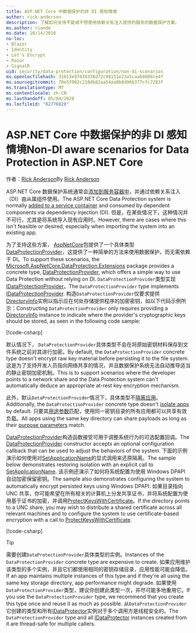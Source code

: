 ```yaml
---
title: ASP.NET Core 中数据保护的非 DI 感知情境
author: rick-anderson
description: 了解如何支持不能或不想使用依赖关系注入提供的服务的数据保护方案。
ms.author: riande
ms.date: 10/14/2016
no-loc:
- Blazor
- Identity
- Let's Encrypt
- Razor
- SignalR
uid: security/data-protection/configuration/non-di-scenarios
ms.openlocfilehash: 31013e97038338d72c98151e23a5caa68008ce4f
ms.sourcegitcommit: 70e5f982c218db82aa54aa8b8d96b377cfc7283f
ms.translationtype: MT
ms.contentlocale: zh-CN
ms.lasthandoff: 05/04/2020
ms.locfileid: "82776820"
---
```

# <a name="non-di-aware-scenarios-for-data-protection-in-aspnet-core"></a><span data-ttu-id="cda47-103">ASP.NET Core 中数据保护的非 DI 感知情境</span><span class="sxs-lookup"><span data-stu-id="cda47-103">Non-DI aware scenarios for Data Protection in ASP.NET Core</span></span>

<span data-ttu-id="cda47-104">作者：[Rick Anderson](https://twitter.com/RickAndMSFT)</span><span class="sxs-lookup"><span data-stu-id="cda47-104">By [Rick Anderson](https://twitter.com/RickAndMSFT)</span></span>

<span data-ttu-id="cda47-105">ASP.NET Core 数据保护系统通常会[添加到服务容器中](xref:security/data-protection/consumer-apis/overview)，并通过依赖关系注入（DI）由从属组件使用。</span><span class="sxs-lookup"><span data-stu-id="cda47-105">The ASP.NET Core Data Protection system is normally [added to a service container](xref:security/data-protection/consumer-apis/overview) and consumed by dependent components via dependency injection (DI).</span></span> <span data-ttu-id="cda47-106">但是，在某些情况下，这种情况并不可行，尤其是将系统导入现有应用时。</span><span class="sxs-lookup"><span data-stu-id="cda47-106">However, there are cases where this isn't feasible or desired, especially when importing the system into an existing app.</span></span>

<span data-ttu-id="cda47-107">为了支持这些方案， [AspNetCore](https://www.nuget.org/packages/Microsoft.AspNetCore.DataProtection.Extensions/)包提供了一个具体类型[DataProtectionProvider](/dotnet/api/Microsoft.AspNetCore.DataProtection.DataProtectionProvider)，这提供了一种简单的方法来使用数据保护，而无需依赖于 DI。</span><span class="sxs-lookup"><span data-stu-id="cda47-107">To support these scenarios, the [Microsoft.AspNetCore.DataProtection.Extensions](https://www.nuget.org/packages/Microsoft.AspNetCore.DataProtection.Extensions/) package provides a concrete type, [DataProtectionProvider](/dotnet/api/Microsoft.AspNetCore.DataProtection.DataProtectionProvider), which offers a simple way to use Data Protection without relying on DI.</span></span> <span data-ttu-id="cda47-108">`DataProtectionProvider`类型实现[IDataProtectionProvider](/dotnet/api/microsoft.aspnetcore.dataprotection.idataprotectionprovider)。</span><span class="sxs-lookup"><span data-stu-id="cda47-108">The `DataProtectionProvider` type implements [IDataProtectionProvider](/dotnet/api/microsoft.aspnetcore.dataprotection.idataprotectionprovider).</span></span> <span data-ttu-id="cda47-109">构造`DataProtectionProvider`仅要求提供[DirectoryInfo](/dotnet/api/system.io.directoryinfo)实例以指示应在何处存储提供程序的加密密钥，如以下代码示例所示：</span><span class="sxs-lookup"><span data-stu-id="cda47-109">Constructing `DataProtectionProvider` only requires providing a [DirectoryInfo](/dotnet/api/system.io.directoryinfo) instance to indicate where the provider's cryptographic keys should be stored, as seen in the following code sample:</span></span>

[!code-csharp[](non-di-scenarios/_static/nodisample1.cs)]

<span data-ttu-id="cda47-110">默认情况下， `DataProtectionProvider`具体类型不会在将原始密钥材料保存到文件系统之前对其进行加密。</span><span class="sxs-lookup"><span data-stu-id="cda47-110">By default, the `DataProtectionProvider` concrete type doesn't encrypt raw key material before persisting it to the file system.</span></span> <span data-ttu-id="cda47-111">这是为了支持开发人员指向网络共享的情况，并且数据保护系统无法自动推导适当的静止密钥加密机制。</span><span class="sxs-lookup"><span data-stu-id="cda47-111">This is to support scenarios where the developer points to a network share and the Data Protection system can't automatically deduce an appropriate at-rest key encryption mechanism.</span></span>

<span data-ttu-id="cda47-112">此外，默认`DataProtectionProvider`情况下，具体类型不[隔离应用](xref:security/data-protection/configuration/overview#per-application-isolation)。</span><span class="sxs-lookup"><span data-stu-id="cda47-112">Additionally, the `DataProtectionProvider` concrete type doesn't [isolate apps](xref:security/data-protection/configuration/overview#per-application-isolation) by default.</span></span> <span data-ttu-id="cda47-113">只要其[用途参数](xref:security/data-protection/consumer-apis/purpose-strings)匹配，使用同一密钥目录的所有应用都可以共享有效负载。</span><span class="sxs-lookup"><span data-stu-id="cda47-113">All apps using the same key directory can share payloads as long as their [purpose parameters](xref:security/data-protection/consumer-apis/purpose-strings) match.</span></span>

<span data-ttu-id="cda47-114">[DataProtectionProvider](/dotnet/api/microsoft.aspnetcore.dataprotection.dataprotectionprovider)构造函数接受可用于调整系统行为的可选配置回调。</span><span class="sxs-lookup"><span data-stu-id="cda47-114">The [DataProtectionProvider](/dotnet/api/microsoft.aspnetcore.dataprotection.dataprotectionprovider) constructor accepts an optional configuration callback that can be used to adjust the behaviors of the system.</span></span> <span data-ttu-id="cda47-115">下面的示例演示如何使用对[SetApplicationName](/dotnet/api/microsoft.aspnetcore.dataprotection.dataprotectionbuilderextensions.setapplicationname)的显式调用来还原隔离。</span><span class="sxs-lookup"><span data-stu-id="cda47-115">The sample below demonstrates restoring isolation with an explicit call to [SetApplicationName](/dotnet/api/microsoft.aspnetcore.dataprotection.dataprotectionbuilderextensions.setapplicationname).</span></span> <span data-ttu-id="cda47-116">该示例还演示了如何将系统配置为使用 Windows DPAPI 自动加密保留密钥。</span><span class="sxs-lookup"><span data-stu-id="cda47-116">The sample also demonstrates configuring the system to automatically encrypt persisted keys using Windows DPAPI.</span></span> <span data-ttu-id="cda47-117">如果目录指向 UNC 共享，你可能希望在所有相关的计算机上分发共享证书，并将系统配置为使用基于证书的加密，并调用[ProtectKeysWithCertificate](/dotnet/api/microsoft.aspnetcore.dataprotection.dataprotectionbuilderextensions.protectkeyswithcertificate)。</span><span class="sxs-lookup"><span data-stu-id="cda47-117">If the directory points to a UNC share, you may wish to distribute a shared certificate across all relevant machines and to configure the system to use certificate-based encryption with a call to [ProtectKeysWithCertificate](/dotnet/api/microsoft.aspnetcore.dataprotection.dataprotectionbuilderextensions.protectkeyswithcertificate).</span></span>

[!code-csharp[](non-di-scenarios/_static/nodisample2.cs)]

> [!TIP]
> <span data-ttu-id="cda47-118">需要创建`DataProtectionProvider`具体类型的实例。</span><span class="sxs-lookup"><span data-stu-id="cda47-118">Instances of the `DataProtectionProvider` concrete type are expensive to create.</span></span> <span data-ttu-id="cda47-119">如果应用维护该类型的多个实例，并且它们都使用相同的密钥存储目录，应用性能可能会降低。</span><span class="sxs-lookup"><span data-stu-id="cda47-119">If an app maintains multiple instances of this type and if they're all using the same key storage directory, app performance might degrade.</span></span> <span data-ttu-id="cda47-120">如果使用`DataProtectionProvider`类型，建议你创建此类型一次，并尽可能多地重用它。</span><span class="sxs-lookup"><span data-stu-id="cda47-120">If you use the `DataProtectionProvider` type, we recommend that you create this type once and reuse it as much as possible.</span></span> <span data-ttu-id="cda47-121">从`DataProtectionProvider`它创建的类型和所有[IDataProtector](/dotnet/api/microsoft.aspnetcore.dataprotection.idataprotector)实例对于多个调用方是线程安全的。</span><span class="sxs-lookup"><span data-stu-id="cda47-121">The `DataProtectionProvider` type and all [IDataProtector](/dotnet/api/microsoft.aspnetcore.dataprotection.idataprotector) instances created from it are thread-safe for multiple callers.</span></span>
